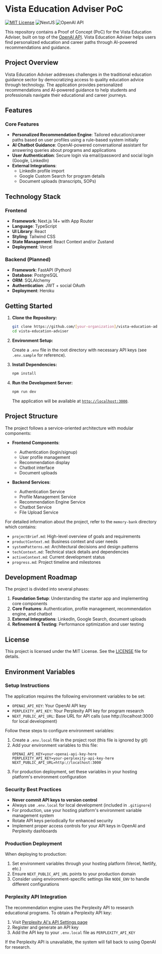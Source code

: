 # Vista Education Adviser PoC

[![MIT License](https://img.shields.io/badge/License-MIT-green.svg)](LICENSE)
![NextJS](https://img.shields.io/badge/Built_with-NextJS-blue)
![OpenAI API](https://img.shields.io/badge/Powered_by-OpenAI_API-orange)

This repository contains a Proof of Concept (PoC) for the Vista Education Adviser, built on top of the [OpenAI API](https://platform.openai.com/docs/api-reference). Vista Education Adviser helps users find personalized education and career paths through AI-powered recommendations and guidance.

## Project Overview

Vista Education Adviser addresses challenges in the traditional education guidance sector by democratizing access to quality education advice through technology. The application provides personalized recommendations and AI-powered guidance to help students and professionals navigate their educational and career journeys.

## Features

### Core Features
- **Personalized Recommendation Engine**: Tailored education/career paths based on user profiles using a rule-based system initially
- **AI Chatbot Guidance**: OpenAI-powered conversational assistant for answering queries about programs and applications
- **User Authentication**: Secure login via email/password and social login (Google, LinkedIn)
- **External Integrations**: 
  - LinkedIn profile import
  - Google Custom Search for program details
  - Document uploads (transcripts, SOPs)

## Technology Stack

### Frontend
- **Framework**: Next.js 14+ with App Router
- **Language**: TypeScript
- **UI Library**: React
- **Styling**: Tailwind CSS
- **State Management**: React Context and/or Zustand
- **Deployment**: Vercel

### Backend (Planned)
- **Framework**: FastAPI (Python)
- **Database**: PostgreSQL
- **ORM**: SQLAlchemy
- **Authentication**: JWT + social OAuth
- **Deployment**: Heroku

## Getting Started

1. **Clone the Repository:**

   ```bash
   git clone https://github.com/[your-organization]/vista-education-adviser.git
   cd vista-education-adviser
   ```

2. **Environment Setup:**

   Create a `.env` file in the root directory with necessary API keys (see `.env.sample` for reference).

3. **Install Dependencies:**

   ```bash
   npm install
   ```

4. **Run the Development Server:**

   ```bash
   npm run dev
   ```

   The application will be available at [`http://localhost:3000`](http://localhost:3000).

## Project Structure

The project follows a service-oriented architecture with modular components:

- **Frontend Components**:
  - Authentication (login/signup)
  - User profile management
  - Recommendation display
  - Chatbot interface
  - Document uploads

- **Backend Services**:
  - Authentication Service
  - Profile Management Service
  - Recommendation Engine Service
  - Chatbot Service
  - File Upload Service

For detailed information about the project, refer to the `memory-bank` directory which contains:

- `projectBrief.md`: High-level overview of goals and requirements
- `productContext.md`: Business context and user needs
- `systemPatterns.md`: Architectural decisions and design patterns
- `techContext.md`: Technical stack details and dependencies
- `activeContext.md`: Current development status
- `progress.md`: Project timeline and milestones

## Development Roadmap

The project is divided into several phases:

1. **Foundation Setup**: Understanding the starter app and implementing core components
2. **Core Features**: Authentication, profile management, recommendation engine, and chatbot
3. **External Integrations**: LinkedIn, Google Search, document uploads
4. **Refinement & Testing**: Performance optimization and user testing

## License

This project is licensed under the MIT License. See the [LICENSE](LICENSE) file for details.

## Environment Variables

### Setup Instructions

The application requires the following environment variables to be set:

- `OPENAI_API_KEY`: Your OpenAI API key
- `PERPLEXITY_API_KEY`: Your Perplexity API key for program research
- `NEXT_PUBLIC_API_URL`: Base URL for API calls (use http://localhost:3000 for local development)

Follow these steps to configure environment variables:

1. Create a `.env.local` file in the project root (this file is ignored by git)
2. Add your environment variables to this file:
   ```
   OPENAI_API_KEY=your-openai-api-key-here
   PERPLEXITY_API_KEY=your-perplexity-api-key-here
   NEXT_PUBLIC_API_URL=http://localhost:3000
   ```
3. For production deployment, set these variables in your hosting platform's environment configuration

### Security Best Practices

- **Never commit API keys to version control**
- Always use `.env.local` for local development (included in `.gitignore`)
- For production, use your hosting platform's environment variable management system
- Rotate API keys periodically for enhanced security
- Implement proper access controls for your API keys in OpenAI and Perplexity dashboards

### Production Deployment

When deploying to production:

1. Set environment variables through your hosting platform (Vercel, Netlify, etc.)
2. Ensure `NEXT_PUBLIC_API_URL` points to your production domain
3. Consider using environment-specific settings like `NODE_ENV` to handle different configurations

### Perplexity API Integration

The recommendation engine uses the Perplexity API to research educational programs. To obtain a Perplexity API key:

1. Visit [Perplexity AI's API Settings page](https://www.perplexity.ai/pplx-api)
2. Register and generate an API key
3. Add the API key to your `.env.local` file as `PERPLEXITY_API_KEY`

If the Perplexity API is unavailable, the system will fall back to using OpenAI for research.
